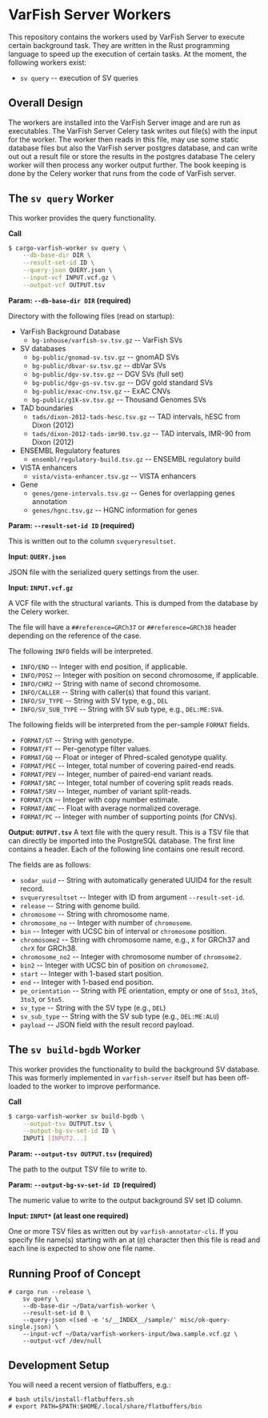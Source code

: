 # VarFish Server Workers

This repository contains the workers used by VarFish Server to execute certain background task.
They are written in the Rust programming language to speed up the execution of certain tasks.
At the moment, the following workers exist:

- `sv query` -- execution of SV queries

## Overall Design

The workers are installed into the VarFish Server image and are run as executables.
The VarFish Server Celery task writes out file(s) with the input for the worker.
The worker then reads in this file, may use some static database files but also the VarFish server postgres database, and can write out out a result file or store the results in the postgres database
The celery worker will then process any worker output further.
The book keeping is done by the Celery worker that runs from the code of VarFish server.

## The `sv query` Worker

This worker provides the query functionality.

**Call**

```bash
$ cargo-varfish-worker sv query \
    --db-base-dir DIR \
    --result-set-id ID \
    --query-json QUERY.json \
    --input-vcf INPUT.vcf.gz \
    --output-vcf OUTPUT.tsv
```

**Param: `--db-base-dir DIR` (required)**

Directory with the following files (read on startup):

- VarFish Background Database
    - `bg-inhouse/varfish-sv.tsv.gz` -- VarFish SVs
- SV databases
    - `bg-public/gnomad-sv.tsv.gz` -- gnomAD SVs
    - `bg-public/dbvar-sv.tsv.gz` -- dbVar SVs
    - `bg-public/dgv-sv.tsv.gz` -- DGV SVs (full set)
    - `bg-public/dgv-gs-sv.tsv.gz` -- DGV gold standard SVs
    - `bg-public/exac-cnv.tsv.gz` -- ExAC CNVs
    - `bg-public/g1k-sv.tsv.gz` -- Thousand Genomes SVs
- TAD boundaries
    - `tads/dixon-2012-tads-hesc.tsv.gz` -- TAD intervals, hESC from Dixon (2012)
    - `tads/dixon-2012-tads-imr90.tsv.gz` -- TAD intervals, IMR-90 from Dixon (2012)
- ENSEMBL Regulatory features
    - `ensembl/regulatory-build.tsv.gz` -- ENSEMBL regulatory build
- VISTA enhancers
    - `vista/vista-enhancer.tsv.gz` -- VISTA enhancers
- Gene
    - `genes/gene-intervals.tsv.gz` -- Genes for overlapping genes annotation
    - `genes/hgnc.tsv.gz` -- HGNC information for genes

**Param: `--result-set-id ID` (required)**

This is written out to the column `svqueryresultset`.

**Input: `QUERY.json`**

JSON file with the serialized query settings from the user.

**Input: `INPUT.vcf.gz`**

A VCF file with the structural variants.
This is dumped from the database by the Celery worker.

The file will have a `##reference=GRCh37` or `##reference=GRCh38` header depending on the reference of the case.

The following `INFO` fields will be interpreted.

- `INFO/END` -- Integer with end position, if applicable.
- `INFO/POS2` -- Integer with position on second chromosome, if applicable.
- `INFO/CHR2` -- String with name of second chromosome.
- `INFO/CALLER` -- String with caller(s) that found this variant.
- `INFO/SV_TYPE` -- String with SV type, e.g., `DEL`
- `INFO/SV_SUB_TYPE` -- String with SV sub type, e.g., `DEL:ME:SVA`.

The following fields will be interpreted from the per-sample `FORMAT` fields.

- `FORMAT/GT` -- String with genotype.
- `FORMAT/FT` -- Per-genotype filter values.
- `FORMAT/GQ` -- Float or integer of Phred-scaled genotype quality.
- `FORMAT/PEC` -- Integer, total number of covering paired-end reads.
- `FORMAT/PEV` -- Integer, number of paired-end variant reads.
- `FORMAT/SRC` -- Integer, total number of covering split reads reads.
- `FORMAT/SRV` -- Integer, number of variant split-reads.
- `FORMAT/CN` -- Integer with copy number estimate.
- `FORMAT/ANC` -- Float with average normalized coverage.
- `FORMAT/PC` -- Integer with number of supporting points (for CNVs).

**Output: `OUTPUT.tsv`**
A text file with the query result.
This is a TSV file that can directly be imported into the PostgreSQL database.
The first line contains a header.
Each of the following line contains one result record.

The fields are as follows:

- `sodar_uuid` -- String with automatically generated UUID4 for the result record.
- `svqueryresultset` -- Integer with ID from argument `--result-set-id`.
- `release` -- String with genome build.
- `chromosome` -- String with chromosome name.
- `chromosome_no` -- Integer with number of `chromosome`.
- `bin` -- Integer with UCSC bin of interval or `chromosome` position.
- `chromosome2` -- String with chromosome name, e.g., `X` for GRCh37 and `chrX` for GRCh38.
- `chromosome_no2` -- Integer with chromosome number of `chromsome2`.
- `bin2` -- Integer with UCSC bin of position on `chromosome2`.
- `start` -- Integer with 1-based start position.
- `end` -- Integer with 1-based end position.
- `pe_orientation` -- String with PE orientation, empty or one of `5to3`, `3to5`, `3to3`, or `5to5`.
- `sv_type` -- String with the SV type (e.g., `DEL`)
- `sv_sub_type` -- String with the SV sub type (e.g., `DEL:ME:ALU`)
- `payload` -- JSON field with the result record payload.

## The `sv build-bgdb` Worker

This worker provides the functionality to build the background SV database.
This was formerly implemented in `varfish-server` itself but has been off-loaded to the worker to improve performance.

**Call**

```bash
$ cargo-varfish-worker sv build-bgdb \
    --output-tsv OUTPUT.tsv \
    --output-bg-sv-set-id ID \
    INPUT1 [INPUT2...]
```

**Param: `--output-tsv OUTPUT.tsv` (required)**

The path to the output TSV file to write to.

**Param: `--output-bg-sv-set-id ID` (required)**

The numeric value to write to the output background SV set ID column.

**Input: `INPUT*` (at least one required)**

One or more TSV files as written out by `varfish-annotator-cli`.
If you specify file name(s) starting with an at (`@`) character then this file is read and each line is expected to show one file name.

## Running Proof of Concept

```
# cargo run --release \
    sv query \
    --db-base-dir ~/Data/varfish-worker \
    --result-set-id 0 \
    --query-json <(sed -e 's/__INDEX__/sample/' misc/ok-query-single.json) \
    --input-vcf ~/Data/varfish-workers-input/bwa.sample.vcf.gz \
    --output-vcf /dev/null
```

## Development Setup

You will need a recent version of flatbuffers, e.g.:

```
# bash utils/install-flatbuffers.sh
# export PATH=$PATH:$HOME/.local/share/flatbuffers/bin
```